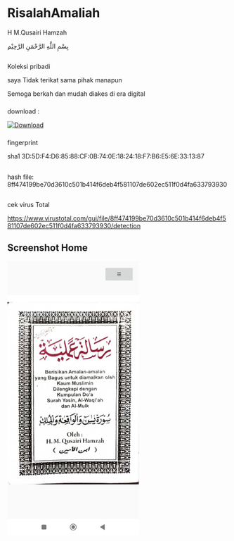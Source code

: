 # RisalahAmaliah
H M.Qusairi Hamzah

ِبِسْمِ اللَّهِ الرَّحْمَنِ الرَّحِيْم

##
Koleksi pribadi 

saya Tidak terikat sama pihak manapun

Semoga berkah dan mudah diakes di era digital
###

download :
<p align="left">
  <a href="https://github.com/ewinz19/RisalahAmaliah/releases/download/%23risalah/Risalah_amaliah.apk">
    <img src="https://img.shields.io/badge/Download-v1.0.0-blue?style=flat-square&logo=github" alt="Download">
  </a>
</p>

###
fingerprint 

sha1 3D:5D:F4:D6:85:88:CF:0B:74:0E:18:24:18:F7:B6:E5:6E:33:13:87
##

hash file: 8ff474199be70d3610c501b414f6deb4f581107de602ec511f0d4fa633793930

##
cek virus Total

https://www.virustotal.com/gui/file/8ff474199be70d3610c501b414f6deb4f581107de602ec511f0d4fa633793930/detection

##
<h2>Screenshot Home</h2>
<img src="https://raw.githubusercontent.com/ewinz19/RisalahAmaliah/main/Images/Screenshot.jpg" alt="Tampilan Home" width="300"/>

##

